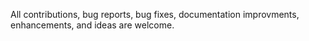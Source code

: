 All contributions, bug reports, bug fixes, documentation improvments, enhancements, and ideas are welcome.
